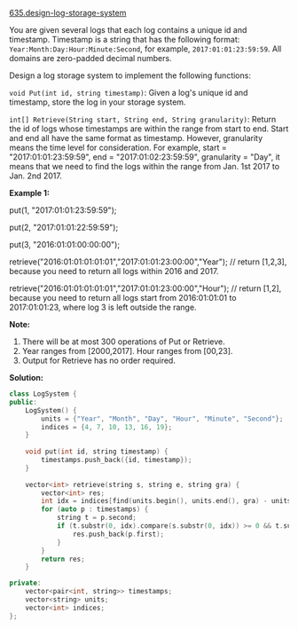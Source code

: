 [635.design-log-storage-system](https://leetcode.com/problems/design-log-storage-system/)  

You are given several logs that each log contains a unique id and timestamp. Timestamp is a string that has the following format: `Year:Month:Day:Hour:Minute:Second`, for example, `2017:01:01:23:59:59`. All domains are zero-padded decimal numbers.

Design a log storage system to implement the following functions:

`void Put(int id, string timestamp)`: Given a log's unique id and timestamp, store the log in your storage system.

  

`int[] Retrieve(String start, String end, String granularity)`: Return the id of logs whose timestamps are within the range from start to end. Start and end all have the same format as timestamp. However, granularity means the time level for consideration. For example, start = "2017:01:01:23:59:59", end = "2017:01:02:23:59:59", granularity = "Day", it means that we need to find the logs within the range from Jan. 1st 2017 to Jan. 2nd 2017.

**Example 1:**  

  
put(1, "2017:01:01:23:59:59");
  
put(2, "2017:01:01:22:59:59");
  
put(3, "2016:01:01:00:00:00");
  
retrieve("2016:01:01:01:01:01","2017:01:01:23:00:00","Year"); // return \[1,2,3\], because you need to return all logs within 2016 and 2017.
  
retrieve("2016:01:01:01:01:01","2017:01:01:23:00:00","Hour"); // return \[1,2\], because you need to return all logs start from 2016:01:01:01 to 2017:01:01:23, where log 3 is left outside the range.
  

**Note:**  

1.  There will be at most 300 operations of Put or Retrieve.
2.  Year ranges from \[2000,2017\]. Hour ranges from \[00,23\].
3.  Output for Retrieve has no order required.  



**Solution:**  

```cpp
class LogSystem {
public:
    LogSystem() {
        units = {"Year", "Month", "Day", "Hour", "Minute", "Second"};
        indices = {4, 7, 10, 13, 16, 19}; 
    }
    
    void put(int id, string timestamp) {
        timestamps.push_back({id, timestamp});
    }
    
    vector<int> retrieve(string s, string e, string gra) {
        vector<int> res;
        int idx = indices[find(units.begin(), units.end(), gra) - units.begin()];
        for (auto p : timestamps) {
            string t = p.second;
            if (t.substr(0, idx).compare(s.substr(0, idx)) >= 0 && t.substr(0, idx).compare(e.substr(0, idx)) <= 0) {
                res.push_back(p.first);
            }
        }
        return res;
    }

private:
    vector<pair<int, string>> timestamps;
    vector<string> units;
    vector<int> indices;
};

```
      